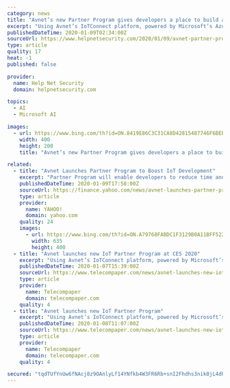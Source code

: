 ```yaml
---
category: news
title: "Avnet’s new Partner Program gives developers a place to build and scale IoT solutions"
excerpt: "Using Avnet’s IoTConnect platform, powered by Microsoft’s Azure IoT Suite, developers can seamlessly connect devices that address ... simplicity—by leveraging pre-built and proven Smart Applications that are equipped with a suite of AI services for specific industry verticals. Avnet’s new Partner Program enables system integrators ..."
publishedDateTime: 2020-01-09T02:34:00Z
sourceUrl: https://www.helpnetsecurity.com/2020/01/09/avnet-partner-program/
type: article
quality: 17
heat: -1
published: false

provider:
  name: Help Net Security
  domain: helpnetsecurity.com

topics:
  - AI
  - Microsoft AI

images:
  - url: https://www.bing.com/th?id=ON.8419E86C3C31CA8D42815487746F6BEB
    width: 400
    height: 200
    title: "Avnet’s new Partner Program gives developers a place to build and scale IoT solutions"

related:
  - title: "Avnet Launches Partner Program to Boost IoT Development"
    excerpt: "Partner Program will enable developers to reduce time and costs required to build IoT applications and scale their businesses."
    publishedDateTime: 2020-01-09T17:58:00Z
    sourceUrl: https://finance.yahoo.com/news/avnet-launches-partner-program-boost-144202742.html
    type: article
    provider:
      name: YAHOO!
      domain: yahoo.com
    quality: 24
    images:
      - url: https://www.bing.com/th?id=ON.A79768FABDC1F3129B0A11BFF5229873
        width: 635
        height: 400
  - title: "Avnet launches new IoT Partner Program at CES 2020"
    excerpt: "Using Avnet’s IoTConnect platform, powered by Microsoft’s Azure IoT Suite, developers can connect devices that address both the ... assets and systems to be connected securely by leveraging pre-built and proven Smart Applications that are equipped with a suite of AI services for specific industry verticals. Avnet said its new Partner ..."
    publishedDateTime: 2020-01-07T15:39:00Z
    sourceUrl: https://www.telecompaper.com/news/avnet-launches-new-iot-partner-program-at-ces-2020--1321912
    type: article
    provider:
      name: Telecompaper
      domain: telecompaper.com
    quality: 4
  - title: "Avnet launches new IoT Partner Program"
    excerpt: "Using Avnet’s IoTConnect platform, powered by Microsoft’s Azure IoT Suite, developers can connect devices that address both the ... assets and systems to be connected securely by leveraging pre-built and proven Smart Applications that are equipped with a suite of AI services for specific industry verticals. Avnet said its new Partner ..."
    publishedDateTime: 2020-01-08T11:07:00Z
    sourceUrl: https://www.telecompaper.com/news/avnet-launches-new-iot-partner-program--1321912
    type: article
    provider:
      name: Telecompaper
      domain: telecompaper.com
    quality: 4

secured: "tqdTUfYnUw6fNAcj8z9OAnlyLf14YNfkb4W3FR6Rb+snI2Fhdhs3nik0jL4dhsUGfPD8gVERGkxCV5/cRbZ0Cd+jX6+aZD4TnJDWXQd21zPwVMUTnCDKZaHQ6qgs6iGgecUD8hk1frHqsQKmO4FQETgMmq9n68WWOHwW3kSHgH4n1Qz484XCuslklcYbYxoN1db5rqNNniQ2AFugLevLlIp+BB4Kl3+QclmbVduDSHWygELgWCXFoaqa4hYCdvaMZ3oUOTiMtrTro69N3qwO4Q==;/ZHOeDog3yhOmupa/r/ugg=="
---
```



